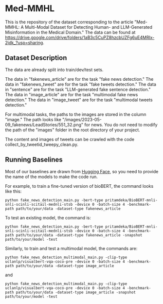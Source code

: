 # Med-MMHL
This is the repository of the dataset corresponding to the article "Med-MMHL: A Multi-Modal Dataset for Detecting Human- and
LLM-Generated Misinformation in the Medical Domain." The data can be found at https://drive.google.com/drive/folders/1aB3c5CuPZ8hzcbUZFg6uE4MRlx-2jdk_?usp=sharing.

## Dataset Description ##
The data are already split into train/dev/test sets. 

The data in "fakenews_article" are for the task "fake news detection."
The data in "fakenews_tweet" are for the task "fake tweets detection."
The data in "sentence" are for the task "LLM-generated fake sentence detection."
The data in "image_article" are for the task "multimodal fake news detection."
The data in "image_tweet" are for the task "multimodal tweets detection."

For multimodal tasks, the paths to the images are stored in the column "image." The path looks like "/images/2023-05-09_fakenews/LeadStories/551_32.png" for news. You do not need to modify the path of the "images" folder in the root directory of your project.

The content and images of tweets can be crawled with the code collect_by_tweetid_tweepy_clean.py.

## Running Baselines ##

Most of our baselines are drawn from [Hugging Face](https://huggingface.co/), so you need to provide the name of the models to make the code run.

For example, to train a fine-tuned version of bioBERT, the command looks like this:

`python fake_news_detection_main.py -bert-type pritamdeka/BioBERT-mnli-snli-scinli-scitail-mednli-stsb -device 0 -batch-size 4 -benchmark-path path/to/your/data -dataset-type fakenews_article`

To test an existing model, the command is:

`python fake_news_detection_main.py -bert-type pritamdeka/BioBERT-mnli-snli-scinli-scitail-mednli-stsb -device 0 -batch-size 4 -benchmark-path path/to/your/data -dataset-type fakenews_article -snapshot path/to/your/model -test`

Similarly, to train and test a multimodal model, the commands are:

`python fake_news_detection_multimodal_main.py -clip-type uclanlp/visualbert-vqa-coco-pre -device 0 -batch-size 4 -benchmark-path path/to/your/data -dataset-type image_article`

and 

`python fake_news_detection_multimodal_main.py -clip-type uclanlp/visualbert-vqa-coco-pre -device 0 -batch-size 4 -benchmark-path path/to/your/data -dataset-type image_article -snapshot path/to/your/model -test`
